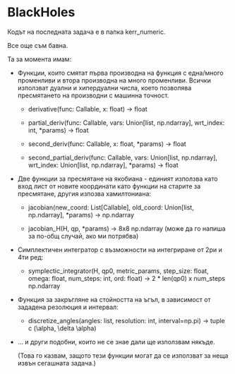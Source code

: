 # BlackHoles
Кодът на последната задача е в папка kerr_numeric.

Все още съм бавна. 

Та за момента имам:
  - Функции, които смятат първа производна на функция с една/много променливи и втора производна на много променливи. Всички използват дуални и хипердуални числа, което позволява пресмятането на производни с машинна точност.
    
    - derivative(func: Callable, x: float) ->  float
    
    - partial_deriv(func: Callable, vars: Union[list, np.ndarray], wrt_index: int, *params) -> float
    
    - second_deriv(func: Callable, x: float, *params) -> float
    
    - second_partial_deriv(func: Callable, vars: Union[list, np.ndarray], wrt_index: Union[list, np.ndarray], *params) -> float
    
  - Две функции за пресмятане на якобиана - единият използва като вход лист от новите координати като функции на старите за пресмятане, другия изпозва хамилтониана:
    
    - jacobian(new_coord: List[Callable], old_coord: Union[list, np.ndarray], *params) -> np.ndarray
    
    - jacobian_H(H, qp, *params) -> 8x8 np.ndarray (може да го напиша за по-общ случай, ако ми потрябва)
    
  - Симплектичен интегратор с възможности на интегриране от 2ри и 4ти ред:
    
    - symplectic_integrator(H, qp0, metric_params, step_size: float, omega: float, num_steps: int, ord: float) -> 2 * len(qp0) x num_steps np.ndarray
    
  - Функция за закръгляне на стойността на ъгъл, в зависимост от зададена резолюция и интервал:
    
    - discretize_angles(angles: list, resolution: int, interval=np.pi) -> tuple с (\alpha, \delta \alpha)
    
  - ... и други подобни, които не се знае дали ще използвам някъде.
    
    (Това го казвам, защото тези функции могат да се използват за неща извън сегашната задача.)
